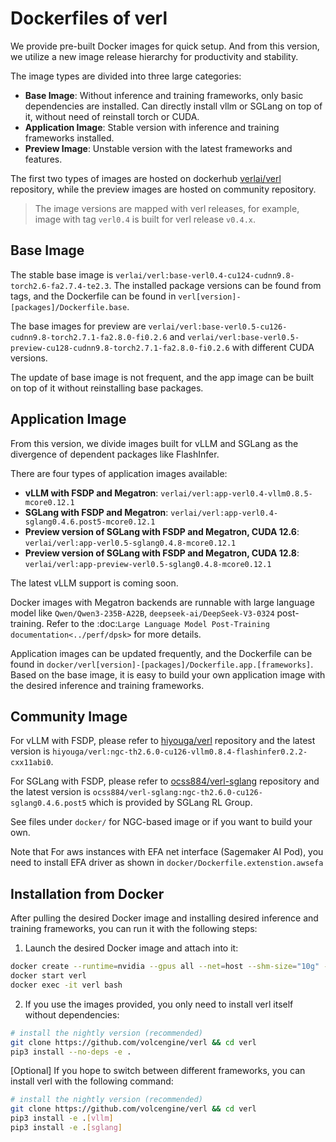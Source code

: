 # Dockerfiles of verl

We provide pre-built Docker images for quick setup. And from this version, we utilize a new image release hierarchy for productivity and stability.

The image types are divided into three large categories:

- **Base Image**: Without inference and training frameworks, only basic dependencies are installed. Can directly install vllm or SGLang on top of it, without need of reinstall torch or CUDA.
- **Application Image**: Stable version with inference and training frameworks installed.
- **Preview Image**: Unstable version with the latest frameworks and features.

The first two types of images are hosted on dockerhub [verlai/verl](https://hub.docker.com/r/verlai/verl) repository, while the preview images are hosted on community repository.

> The image versions are mapped with verl releases, for example, image with tag ``verl0.4`` is built for verl release ``v0.4.x``.

## Base Image

The stable base image is ``verlai/verl:base-verl0.4-cu124-cudnn9.8-torch2.6-fa2.7.4-te2.3``. The installed package versions can be found from tags, and the Dockerfile can be found in ``verl[version]-[packages]/Dockerfile.base``.

The base images for preview are ``verlai/verl:base-verl0.5-cu126-cudnn9.8-torch2.7.1-fa2.8.0-fi0.2.6`` and ``verlai/verl:base-verl0.5-preview-cu128-cudnn9.8-torch2.7.1-fa2.8.0-fi0.2.6`` with different CUDA versions.

The update of base image is not frequent, and the app image can be built on top of it without reinstalling base packages.

## Application Image

From this version, we divide images built for vLLM and SGLang as the divergence of dependent packages like FlashInfer.

There are four types of application images available:

- **vLLM with FSDP and Megatron**: ``verlai/verl:app-verl0.4-vllm0.8.5-mcore0.12.1``
- **SGLang with FSDP and Megatron**: ``verlai/verl:app-verl0.4-sglang0.4.6.post5-mcore0.12.1``
- **Preview version of SGLang with FSDP and Megatron, CUDA 12.6**: ``verlai/verl:app-verl0.5-sglang0.4.8-mcore0.12.1``
- **Preview version of SGLang with FSDP and Megatron, CUDA 12.8**: ``verlai/verl:app-preview-verl0.5-sglang0.4.8-mcore0.12.1``

The latest vLLM support is coming soon.

Docker images with Megatron backends are runnable with large language model like ``Qwen/Qwen3-235B-A22B``, ``deepseek-ai/DeepSeek-V3-0324`` post-training. Refer to the :doc:`Large Language Model Post-Training documentation<../perf/dpsk>` for more details.

Application images can be updated frequently, and the Dockerfile can be found in ``docker/verl[version]-[packages]/Dockerfile.app.[frameworks]``. Based on the base image, it is easy to build your own application image with the desired inference and training frameworks.

## Community Image

For vLLM with FSDP, please refer to [hiyouga/verl](https://hub.docker.com/r/hiyouga/verl) repository and the latest version is ``hiyouga/verl:ngc-th2.6.0-cu126-vllm0.8.4-flashinfer0.2.2-cxx11abi0``.

For SGLang with FSDP, please refer to [ocss884/verl-sglang](https://hub.docker.com/r/ocss884/verl-sglang) repository and the latest version is ``ocss884/verl-sglang:ngc-th2.6.0-cu126-sglang0.4.6.post5`` which is provided by SGLang RL Group.

See files under ``docker/`` for NGC-based image or if you want to build your own.

Note that For aws instances with EFA net interface (Sagemaker AI Pod), you need to install EFA driver as shown in ``docker/Dockerfile.extenstion.awsefa``

## Installation from Docker

After pulling the desired Docker image and installing desired inference and training frameworks, you can run it with the following steps:

1. Launch the desired Docker image and attach into it:

```sh
docker create --runtime=nvidia --gpus all --net=host --shm-size="10g" --cap-add=SYS_ADMIN -v .:/workspace/verl --name verl <image:tag> sleep infinity
docker start verl
docker exec -it verl bash
```

2.	If you use the images provided, you only need to install verl itself without dependencies:

```sh
# install the nightly version (recommended)
git clone https://github.com/volcengine/verl && cd verl
pip3 install --no-deps -e .
```

[Optional] If you hope to switch between different frameworks, you can install verl with the following command:

```sh
# install the nightly version (recommended)
git clone https://github.com/volcengine/verl && cd verl
pip3 install -e .[vllm]
pip3 install -e .[sglang]
```